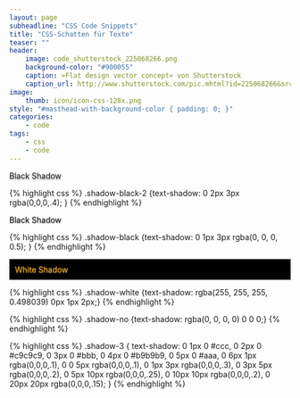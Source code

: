 ```yaml
---
layout: page
subheadline: "CSS Code Snippets"
title: "CSS-Schatten für Texte"
teaser: ""
header:
    image: code_shutterstock_225068266.png
    background-color: "#900055"
    caption: »Flat design vector concept« von Shutterstock
    caption_url: http://www.shutterstock.com/pic.mhtml?id=225068266&src=id
image:
    thumb: icon/icon-css-128x.png
style: "#masthead-with-background-color { padding: 0; }"
categories:
    - code
tags:
    - css
    - code
---
```

<p style="text-shadow: 0 2px 3px rgba(0,0,0,.4);">Black Shadow</p>
{% highlight css %}
.shadow-black-2   {text-shadow: 0 2px 3px rgba(0,0,0,.4); }
{% endhighlight %}


<p style="text-shadow: rgba(0, 0, 0, 0.498039) 0px 1px 2px;">Black Shadow</p>
{% highlight css %}
.shadow-black   {text-shadow: 0 1px 3px rgba(0, 0, 0, 0.5); }
{% endhighlight %}


<p style="color: #fbaa00; text-shadow: rgba(255, 255, 255, 0.498039) 0px 1px 2px; background: #000;padding: 10px;">White Shadow</p>
{% highlight css %}
.shadow-white   {text-shadow: rgba(255, 255, 255, 0.498039) 0px 1px 2px;}
{% endhighlight %}



{% highlight css %}
.shadow-no    {text-shadow: rgba(0, 0, 0, 0) 0 0 0;}
{% endhighlight %}



{% highlight css %}
.shadow-3 {
   text-shadow: 0 1px 0 #ccc,
               0 2px 0 #c9c9c9,
               0 3px 0 #bbb,
               0 4px 0 #b9b9b9,
               0 5px 0 #aaa,
               0 6px 1px rgba(0,0,0,.1),
               0 0 5px rgba(0,0,0,.1),
               0 1px 3px rgba(0,0,0,.3),
               0 3px 5px rgba(0,0,0,.2),
               0 5px 10px rgba(0,0,0,.25),
               0 10px 10px rgba(0,0,0,.2),
               0 20px 20px rgba(0,0,0,.15);
}
{% endhighlight %}

